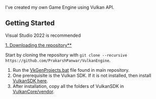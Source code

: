 I've created my own Game Engine using Vulkan API.

## Getting Started
Visual Studio 2022 is recommended

<ins>1. Downloading the repository**</ins>

Start by cloning the repository with `git clone --recursive https://github.com/PrakarshPanwar/VulkanEngine`.

1. Run the [VkGenProjects.bat](https://github.com/PrakarshPanwar/VulkanEngine) file found in main repository.
2. One prerequisite is the Vulkan SDK. If it is not installed, then install [VulkanSDK here](https://vulkan.lunarg.com/).
3. After installation, copy all the folders of VulkanSDK in [VulkanCore/vendor](https://github.com/PrakarshPanwar/VulkanEngine/VulkanCore/vendor).